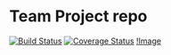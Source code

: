 # Team Project repo
[![Build Status](https://travis-ci.com/gcivil-nyu-org/fall2019-cs-gy-6063-team-stellar.svg?branch=develop)](https://travis-ci.com/gcivil-nyu-org/fall2019-cs-gy-6063-team-stellar)
[![Coverage Status](https://coveralls.io/repos/github/gcivil-nyu-org/fall2019-cs-gy-6063-team-stellar/badge.svg?branch=develop)](https://coveralls.io/github/gcivil-nyu-org/fall2019-cs-gy-6063-team-stellar?branch=develop)
[!Image](Lunchninja_Algorithm.jpg)